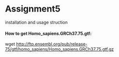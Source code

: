 # Assignment5
installation and usage struction

#### How to get Homo_sapiens.GRCh37.75.gtf:
wget http://ftp.ensembl.org/pub/release-75/gtf/homo_sapiens/Homo_sapiens.GRCh37.75.gtf.gz
